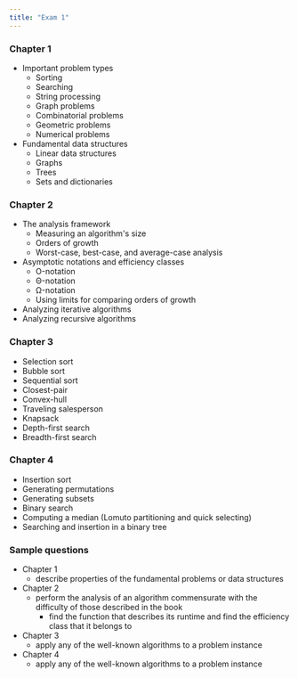 ```yaml
---
title: "Exam 1"
---
```


### Chapter 1
* Important problem types
  * Sorting
  * Searching
  * String processing
  * Graph problems
  * Combinatorial problems
  * Geometric problems
  * Numerical problems
* Fundamental data structures
  * Linear data structures
  * Graphs
  * Trees
  * Sets and dictionaries

### Chapter 2
* The analysis framework
  * Measuring an algorithm's size
  * Orders of growth
  * Worst-case, best-case, and average-case analysis
* Asymptotic notations and efficiency classes
  * &Omicron;-notation
  * &Theta;-notation
  * &Omega;-notation
  * Using limits for comparing orders of growth
* Analyzing iterative algorithms
* Analyzing recursive algorithms

### Chapter 3
* Selection sort
* Bubble sort
* Sequential sort
* Closest-pair
* Convex-hull
* Traveling salesperson
* Knapsack
* Depth-first search
* Breadth-first search

### Chapter 4
* Insertion sort
* Generating permutations
* Generating subsets
* Binary search
* Computing a median (Lomuto partitioning and quick selecting)
* Searching and insertion in a binary tree

### Sample questions
* Chapter 1
  * describe properties of the fundamental problems or data structures
* Chapter 2
  * perform the analysis of an algorithm commensurate with the difficulty of
    those described in the book
    * find the function that describes its runtime and find the efficiency class
      that it belongs to
* Chapter 3
  * apply any of the well-known algorithms to a problem instance
* Chapter 4
  * apply any of the well-known algorithms to a problem instance
